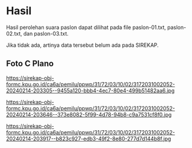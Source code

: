 # Hasil

Hasil perolehan suara paslon dapat dilihat pada file paslon-01.txt, paslon-02.txt, dan paslon-03.txt.

Jika tidak ada, artinya data tersebut belum ada pada SIREKAP.

## Foto C Plano

https://sirekap-obj-formc.kpu.go.id/ca6a/pemilu/ppwp/31/72/03/10/02/3172031002052-20240214-203305--9455a120-bbb4-4ec7-80e4-499b51482aa6.jpg

https://sirekap-obj-formc.kpu.go.id/ca6a/pemilu/ppwp/31/72/03/10/02/3172031002052-20240214-203646--373e8082-5f99-4d78-94b8-c9a7531cf8f0.jpg

https://sirekap-obj-formc.kpu.go.id/ca6a/pemilu/ppwp/31/72/03/10/02/3172031002052-20240214-203917--b823c927-edb3-49f2-8e80-277d7d144b8f.jpg
